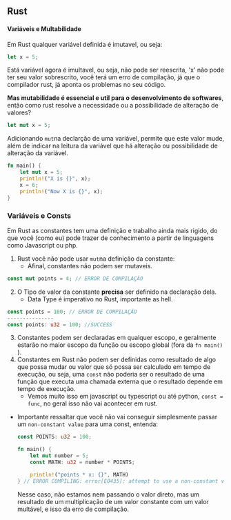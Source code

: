 ## Rust





#### Variáveis e Multabilidade

Em Rust qualquer variável definida é imutavel, ou seja: 
```rust
let x = 5;
```

Está variável agora é imultavel, ou seja, não pode ser reescrita, 'x' não pode ter seu valor sobrescrito, você terá um erro de compilação, já que o compilador rust, já aponta os problemas no seu código.

**Mas mutabilidade é essencial e util para o desenvolvimento de softwares**, então como rust resolve a necessidade ou a possibilidade de alteração de valores?

```rust
let mut x = 5;
```

Adicionando ``mut``na declarção de uma variável, permite que este valor mude, além de indicar na leitura da variável que há alteração ou possibilidade de alteração da variável.

```rust
fn main() {
    let mut x = 5;
    println!("X is {}", x);
    x = 6;
    println!("Now X is {}", x);
}
```



### Variáveis e Consts

Em Rust as constantes tem uma definição e trabalho ainda mais rigido, do que você (como eu) pode trazer de conhecimento a partir de linguagens como Javascript ou php.

1. Rust você não pode usar ``mut``na definição da constante: 
   - Afinal, constantes não podem ser mutaveis.

```rust
const mut points = 4; // ERROR DE COMPILAÇÃO
```

2. O Tipo de valor da constante **precisa** ser definido na declaração dela.
   - Data Type é imperativo no Rust, importante as hell.

```rust
const points = 100; // ERROR DE COMPILAÇÃO
---------------
const points: u32 = 100; //SUCCESS
```

3. Constantes podem ser declaradas em qualquer escopo, e geralmente estarão no maior escopo da função ou escopo global (fora da ``fn main()`` ).
4. Constantes em Rust não podem ser definidas como resultado de algo que possa mudar ou valor que só possa ser calculado em tempo de execução, ou seja, uma ``const`` não poderia ser o resultado de uma função que executa uma chamada externa que o resultado depende em tempo de execução.
   -  Vemos muito isso em javascript ou typescript ou até python, ``const = func``, no geral isso não vai acontecer em rust.

- Importante ressaltar que você não vai conseguir simplesmente passar um ``non-constant value`` para uma const, entenda: 

  ```rust
  const POINTS: u32 = 100;
  
  fn main() {
      let mut number = 5;
      const MATH: u32 = number * POINTS;
  
      println!("points * x: {}", MATH)
  } // ERROR COMPILING: error[E0435]: attempt to use a non-constant value in a constant
  ```

  Nesse caso, não estamos nem passando o valor direto, mas um resultado de um multiplicação de um valor constante com um valor multável, e isso da erro de compilação.

  

  
